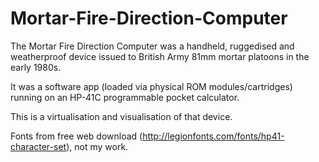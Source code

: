# Mortar-Fire-Direction-Computer

The Mortar Fire Direction Computer was a handheld, ruggedised and weatherproof device issued to British Army 81mm mortar platoons in the early 1980s.

It was a software app (loaded via physical ROM modules/cartridges) running on an HP-41C programmable pocket calculator.

This is a virtualisation and visualisation of that device.

Fonts from free web download (http://legionfonts.com/fonts/hp41-character-set), not my work.
